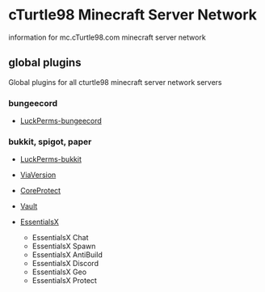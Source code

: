 # cTurtle98 Minecraft Server Network

information for mc.cTurtle98.com minecraft server network


## global plugins

Global plugins for all cturtle98 minecraft server network servers

### bungeecord

* [LuckPerms-bungeecord](https://luckperms.net/download)

### bukkit, spigot, paper

* [LuckPerms-bukkit](https://luckperms.net/download)

* [ViaVersion](https://www.spigotmc.org/resources/viaversion.19254/)

* [CoreProtect](https://www.spigotmc.org/resources/coreprotect.8631/)

* [Vault](https://www.spigotmc.org/resources/vault.34315/)

* [EssentialsX](https://essentialsx.net/downloads.html?branch=stable)

  * EssentialsX Chat
  * EssentialsX Spawn
  * EssentialsX AntiBuild
  * EssentialsX Discord
  * EssentialsX Geo
  * EssentialsX Protect

